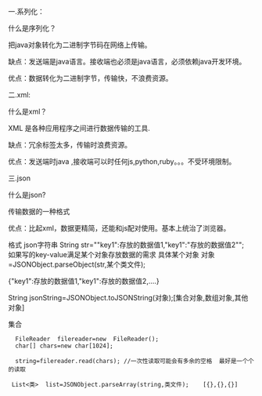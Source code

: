 一.系列化：

什么是序列化？

把java对象转化为二进制字节码在网络上传输。

缺点：发送端是java语言。接收端也必须是java语言，必须依赖java开发环境。

优点：数据转化为二进制字节，传输快，不浪费资源。

二.xml:

什么是xml？

XML 是各种应用程序之间进行数据传输的工具.

缺点：冗余标签太多，传输时浪费资源。

优点：发送端时java ,接收端可以时任何js,python,ruby。。。不受环境限制。

三.json

什么是json?

传输数据的一种格式

优点：比起xml，数据更精简，还能和js配对使用。基本上统治了浏览器。

格式
json字符串  String  str="\"key1\":存放的数据值1,\"key1\":\"存放的数据值2\"";  
如果写的key-value满足某个对象存放数据的需求
具体某个对象     对象=JSONObject.parseObject(str,某个类文件);

{"key1":存放的数据值1,"key1":存放的数据值2,....}

String   jsonString=JSONObject.toJSONString(对象);[集合对象,数组对象,其他对象]



集合
     
      FileReader  filereader=new  FileReader();
      char[] chars=new char[1024];
      
      string=filereader.read(chars); //一次性读取可能会有多余的空格  最好是一个个的读取
        
     List<类>  list=JSONObject.parseArray(string,类文件);    [{},{},{}]                          

        















